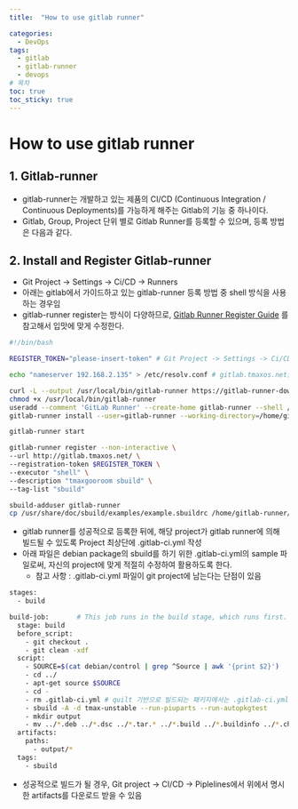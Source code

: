 ```yaml
---
title:  "How to use gitlab runner"

categories:
  - DevOps
tags:
  - gitlab
  - gitlab-runner
  - devops
# 목차
toc: true
toc_sticky: true
---
```


# How to use gitlab runner

## 1. Gitlab-runner

* gitlab-runner는 개발하고 있는 제품의 CI/CD (Continuous Integration / Continuous Deployments)를 가능하게 해주는 Gitlab의 기능 중 하나이다.
*  Gitlab, Group, Project 단위 별로 Gitlab Runner를 등록할 수 있으며, 등록 방법은 다음과 같다.

## 2. Install and Register Gitlab-runner

* Git Project -> Settings -> Ci/CD -> Runners
* 아래는 gitlab에서 가이드하고 있는 gitlab-runner 등록 방법 중 shell 방식을 사용하는 경우임
* gitlab-runner register는 방식이 다양하므로, [Gitlab Runner Register Guide](https://docs.gitlab.com/runner/register/index.html) 를 참고해서 입맛에 맞게 수정한다.

```bash
#!/bin/bash

REGISTER_TOKEN="please-insert-token" # Git Project -> Settings -> Ci/CD -> Runners에서 발급된 token 입력

echo "nameserver 192.168.2.135" > /etc/resolv.conf # gitlab.tmaxos.net을 resolving 하기 위함

curl -L --output /usr/local/bin/gitlab-runner https://gitlab-runner-downloads.s3.amazonaws.com/latest/binaries/gitlab-runner-linux-amd64
chmod +x /usr/local/bin/gitlab-runner
useradd --comment 'GitLab Runner' --create-home gitlab-runner --shell /bin/bash
gitlab-runner install --user=gitlab-runner --working-directory=/home/gitlab-runner

gitlab-runner start

gitlab-runner register --non-interactive \
--url http://gitlab.tmaxos.net/ \
--registration-token $REGISTER_TOKEN \
--executor "shell" \
--description "tmaxgooroom sbuild" \
--tag-list "sbuild"

sbuild-adduser gitlab-runner
cp /usr/share/doc/sbuild/examples/example.sbuildrc /home/gitlab-runner/.sbuildrc
```

* gitlab runner를 성공적으로 등록한 뒤에, 해당 project가 gitlab runner에 의해 빌드될 수 있도록 Project 최상단에 .gitlab-ci.yml 작성
* 아래 파일은 debian package의 sbuild를 하기 위한 .gitlab-ci.yml의 sample 파일로써, 자신의 project에 맞게 적절히 수정하여 활용하도록 한다.
  * 참고 사항 : .gitlab-ci.yml 파일이 git project에 남는다는 단점이 있음

```bash
stages:
  - build

build-job:       # This job runs in the build stage, which runs first.
  stage: build
  before_script:
    - git checkout .
    - git clean -xdf
  script:
    - SOURCE=$(cat debian/control | grep ^Source | awk '{print $2}')
    - cd ../
    - apt-get source $SOURCE
    - cd -
    - rm .gitlab-ci.yml # quilt 기반으로 빌드되는 패키지에서는 .gitlab-ci.yml 파일로 인해 sbuild가 실패함
    - sbuild -A -d tmax-unstable --run-piuparts --run-autopkgtest
    - mkdir output
    - mv ../*.deb ../*.dsc ../*.tar.* ../*.build ../*.buildinfo ../*.changes output/
  artifacts:
    paths:
      - output/*
  tags:
    - sbuild
```

* 성공적으로 빌드가 될 경우, Git project -> CI/CD -> Piplelines에서 위에서 명시한 artifacts를 다운로드 받을 수 있음
